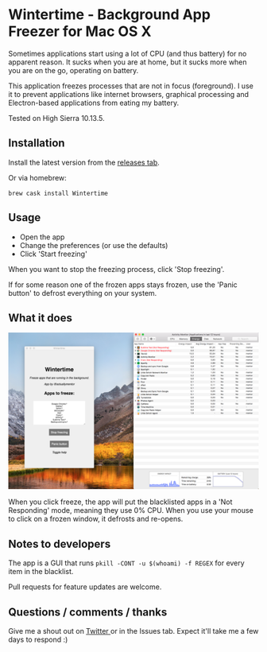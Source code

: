 # Wintertime - Background App Freezer for Mac OS X

Sometimes applications start using a lot of CPU (and thus battery) for no apparent reason. It sucks when you are at home, but it sucks more when you are on the go, operating on battery.

This application freezes processes that are not in focus (foreground). I use it to prevent applications like internet browsers, graphical processing and Electron-based applications from eating my battery.

Tested on High Sierra 10.13.5.

## Installation

Install the latest version from the [releases tab]( https://github.com/actuallymentor/wintertime-mac-background-freezer/releases ). 

Or via homebrew:

```shell
brew cask install Wintertime
```

## Usage

- Open the app
- Change the preferences (or use the defaults)
- Click 'Start freezing'

When you want to stop the freezing process, click 'Stop freezing'.

If for some reason one of the frozen apps stays frozen, use the 'Panic button' to defrost everything on your system.

## What it does

![ App Demo ]( ./src/demo.png )

When you click freeze, the app will put the blacklisted apps in a 'Not Responding' mode, meaning they use 0% CPU. When you use your mouse to click on a frozen window, it defrosts and re-opens.


## Notes to developers

The app is a GUI that runs `pkill -CONT -u $(whoami) -f REGEX` for every item in the blacklist.

Pull requests for feature updates are welcome.

## Questions / comments / thanks

Give me a shout out on [ Twitter ]( https://twitter.com/actuallymentor ) or in the Issues tab. Expect it'll take me a few days to respond :)